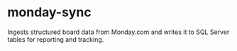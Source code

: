 # monday-sync
Ingests structured board data from Monday.com and writes it to SQL Server tables for reporting and tracking.
